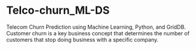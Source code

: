 # Telco-churn_ML-DS
Telecom Churn Prediction using Machine Learning, Python, and GridDB. Customer churn is a key business concept that determines the number of customers that stop doing business with a specific company.
